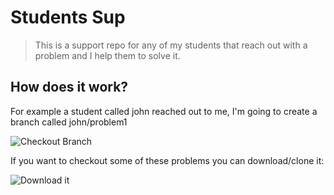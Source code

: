 # Students Sup

> This is a support repo for any of my students that reach out with a problem and I help them to solve it.

## How does it work?

For example a student called john reached out to me, I'm going to create a branch called john/problem1

![Checkout Branch](https://user-images.githubusercontent.com/42243423/200885182-c5a5cc99-9763-41cc-9733-80c687a04a0a.png)

If you want to checkout some of these problems you can download/clone it:

![Download it](https://user-images.githubusercontent.com/42243423/200885297-b054db7b-7399-4e17-852e-371ee8f93a25.png)

